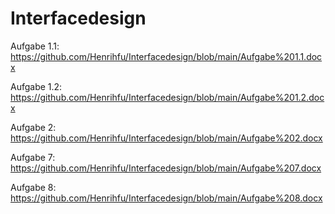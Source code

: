 # Interfacedesign
Aufgabe 1.1:
https://github.com/Henrihfu/Interfacedesign/blob/main/Aufgabe%201.1.docx

Aufgabe 1.2:
https://github.com/Henrihfu/Interfacedesign/blob/main/Aufgabe%201.2.docx

Aufgabe 2:
https://github.com/Henrihfu/Interfacedesign/blob/main/Aufgabe%202.docx

Aufgabe 7:
https://github.com/Henrihfu/Interfacedesign/blob/main/Aufgabe%207.docx

Aufgabe 8:
https://github.com/Henrihfu/Interfacedesign/blob/main/Aufgabe%208.docx


